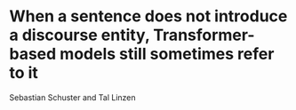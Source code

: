 # When a sentence does not introduce a discourse entity, Transformer-based models still sometimes refer to it
Sebastian Schuster and Tal Linzen

